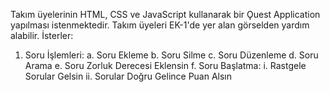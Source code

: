 Takım üyelerinin HTML, CSS ve JavaScript kullanarak bir Ǫuest Application yapılması 
istenmektedir. Takım üyeleri EK-1'de yer alan görselden yardım alabilir. 
İsterler: 
1. Soru İşlemleri: 
a. Soru Ekleme 
b. Soru Silme 
c. Soru Düzenleme 
d. Soru Arama 
e. Soru Zorluk Derecesi Eklensin 
f. 
Soru Başlatma: 
i. Rastgele Sorular Gelsin 
ii. Sorular Doğru Gelince Puan Alsın
